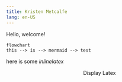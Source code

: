 ```yaml
---
title: Kristen Metcalfe
lang: en-US
---
```


Hello, welcome!

```mermaid
flowchart
this --> is --> mermaid --> test
```

here is some $inline latex$

$$
\text{Display Latex}
$$